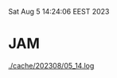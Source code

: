 Sat Aug  5 14:24:06 EEST 2023
# JAM
<a href='./cache/202308/05_14.log'>./cache/202308/05_14.log</a>
